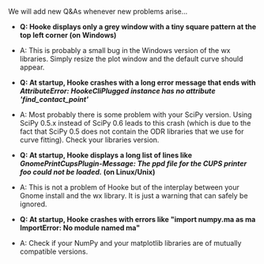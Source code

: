 We will add new Q&As whenever new problems arise...

  * **Q: Hooke displays only a grey window with a tiny square pattern at the top left corner (on Windows)**
  * A: This is probably a small bug in the Windows version of the wx libraries. Simply resize the plot window and the default curve should appear.


  * **Q: At startup, Hooke crashes with a long error message that ends with _AttributeError: HookeCliPlugged instance has no attribute 'find\_contact\_point'_**
  * A: Most probably there is some problem with your SciPy version. Using SciPy 0.5.x instead of SciPy 0.6 leads to this crash (which is due to the fact that SciPy 0.5 does not contain the ODR libraries that we use for curve fitting). Check your libraries version.

  * **Q: At startup, Hooke displays a long list of lines like _GnomePrintCupsPlugin-Message: The ppd file for the CUPS printer foo could not be loaded._ (on Linux/Unix)**
  * A: This is not a problem of Hooke but of the interplay between your Gnome install and the wx library. It is just a warning that can safely be ignored.

  * **Q: At startup, Hooke crashes with errors like "import numpy.ma as ma ImportError: No module named ma"**
  * A: Check if your NumPy and your matplotlib libraries are of mutually compatible versions.